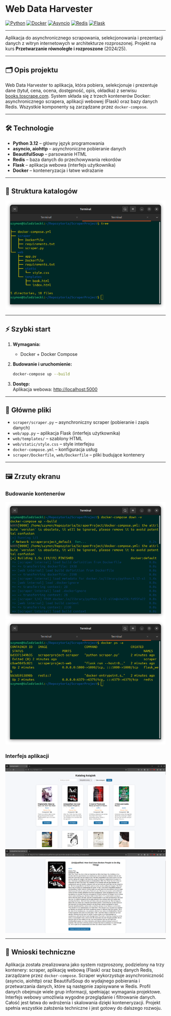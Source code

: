 # Web Data Harvester

[![Python](https://img.shields.io/badge/python-3.12-blue?logo=python)](https://www.python.org/)
[![Docker](https://img.shields.io/badge/docker-ready-blue?logo=docker)](https://www.docker.com/)
[![Asyncio](https://img.shields.io/badge/asyncio-supported-brightgreen)](https://docs.python.org/3/library/asyncio.html)
[![Redis](https://img.shields.io/badge/redis-used-red?logo=redis)](https://redis.io/)
[![Flask](https://img.shields.io/badge/flask-web--app-darkgreen?logo=flask)](https://flask.palletsprojects.com/)

---

Aplikacja do asynchronicznego scrapowania, selekcjonowania i prezentacji danych z witryn internetowych w architekturze rozproszonej. Projekt na kurs **Przetwarzanie równoległe i rozproszone** (2024/25).

---

## 🗂️ Opis projektu

Web Data Harvester to aplikacja, która pobiera, selekcjonuje i prezentuje dane (tytuł, cena, ocena, dostępność, opis, okładka) z serwisu [books.toscrape.com](https://books.toscrape.com/). System składa się z trzech kontenerów Docker: asynchronicznego scrapera, aplikacji webowej (Flask) oraz bazy danych Redis. Wszystkie komponenty są zarządzane przez `docker-compose`.

---

## 🛠️ Technologie

- **Python 3.12** – główny język programowania
- **asyncio, aiohttp** – asynchroniczne pobieranie danych
- **BeautifulSoup** – parsowanie HTML
- **Redis** – baza danych do przechowywania rekordów
- **Flask** – aplikacja webowa (interfejs użytkownika)
- **Docker** – konteneryzacja i łatwe wdrażanie

---

## 📂 Struktura katalogów

![Struktura](img/img1.png)

---

## ⚡ Szybki start

1. **Wymagania:**  
   - Docker + Docker Compose

2. **Budowanie i uruchomienie:**
   ```bash
   docker-compose up --build
   ```


3. **Dostęp:**  
Aplikacja webowa: [http://localhost:5000](http://localhost:5000)

---

## 🧩 Główne pliki

- `scraper/scraper.py` – asynchroniczny scraper (pobieranie i zapis danych)
- `web/app.py` – aplikacja Flask (interfejs użytkownika)
- `web/templates/` – szablony HTML
- `web/static/style.css` – style interfejsu
- `docker-compose.yml` – konfiguracja usług
- `scraper/Dockerfile`, `web/Dockerfile` – pliki budujące kontenery

---

## 🖼️ Zrzuty ekranu

### Budowanie kontenerów
![Budowanie kontenerów](img/img2.png)
![Budowanie kontenerów 2](img/img3.png)

### Interfejs aplikacji
![Widok katalogu](img/img4.png)
![Widok szczegółów książki](img/img5.png)

---

## 📝 Wnioski techniczne

Aplikacja została zrealizowana jako system rozproszony, podzielony na trzy kontenery: scraper, aplikację webową (Flask) oraz bazę danych Redis, zarządzane przez `docker-compose`. Scraper wykorzystuje asynchroniczność (asyncio, aiohttp) oraz BeautifulSoup do wydajnego pobierania i przetwarzania danych, które są następnie zapisywane w Redis. Profil danych obejmuje wiele grup informacji, spełniając wymagania projektowe. Interfejs webowy umożliwia wygodne przeglądanie i filtrowanie danych. Całość jest łatwa do wdrożenia i skalowania dzięki konteneryzacji. Projekt spełnia wszystkie założenia techniczne i jest gotowy do dalszego rozwoju.
